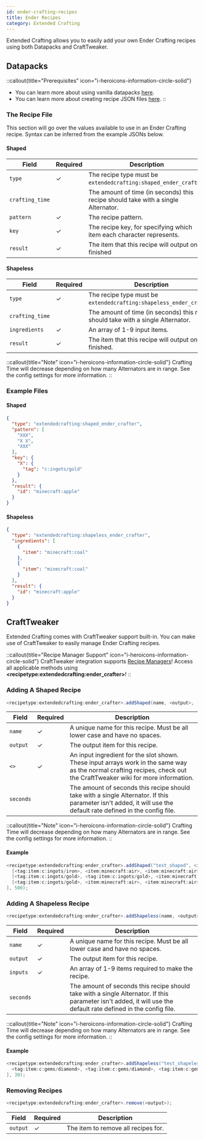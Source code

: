 ```yaml
---
id: ender-crafting-recipes
title: Ender Recipes
category: Extended Crafting
---
```


Extended Crafting allows you to easily add your own Ender Crafting recipes using both Datapacks and CraftTweaker.

## Datapacks

::callout{title="Prerequisites" icon="i-heroicons-information-circle-solid"}
- You can learn more about using vanilla datapacks <a href="https://minecraft.gamepedia.com/Data_pack" target="_blank">here</a>.
- You can learn more about creating recipe JSON files <a href="https://minecraft.gamepedia.com/Recipe" target="_blank">here</a>.
::

### The Recipe File

This section will go over the values available to use in an Ender Crafting recipe. Syntax can be inferred from the example JSONs below.

#### Shaped

| Field           | Required | Description                                                                       |
|-----------------|----------|-----------------------------------------------------------------------------------|
| `type`          | ✓        | The recipe type must be `extendedcrafting:shaped_ender_crafter`.                  |
| `crafting_time` |          | The amount of time (in seconds) this recipe should take with a single Alternator. |
| `pattern`       | ✓        | The recipe pattern.                                                               |
| `key`           | ✓        | The recipe key, for specifying which item each character represents.              |
| `result`        | ✓        | The item that this recipe will output once finished                               |

#### Shapeless

| Field           | Required | Description                                                                       |
|-----------------|----------|-----------------------------------------------------------------------------------|
| `type`          | ✓        | The recipe type must be `extendedcrafting:shapeless_ender_crafter`.               |
| `crafting_time` |          | The amount of time (in seconds) this recipe should take with a single Alternator. |
| `ingredients`   | ✓        | An array of 1-9 input items.                                                      |
| `result`        | ✓        | The item that this recipe will output once finished.                              |

::callout{title="Note" icon="i-heroicons-information-circle-solid"}
Crafting Time will decrease depending on how many Alternators are in range. See the config settings for more information.
::

### Example Files
#### Shaped

```json
{
  "type": "extendedcrafting:shaped_ender_crafter",
  "pattern": [
    "XXX",
    "X X",
    "XXX"
  ],
  "key": {
    "X": {
      "tag": "c:ingots/gold"
    }
  },
  "result": {
    "id": "minecraft:apple"
  }
}
```

#### Shapeless

```json
{
  "type": "extendedcrafting:shapeless_ender_crafter",
  "ingredients": [
    {
      "item": "minecraft:coal"
    },
    {
      "item": "minecraft:coal"
    }
  ],
  "result": {
    "id": "minecraft:apple"
  }
}
```

## CraftTweaker

Extended Crafting comes with CraftTweaker support built-in. You can make use of CraftTweaker to easily manage Ender Crafting recipes.

::callout{title="Recipe Manager Support" icon="i-heroicons-information-circle-solid"}
CraftTweaker integration supports <a href="https://docs.blamejared.com/1.21.1/en/tutorial/Recipes/RecipeManagers" target="_blank">Recipe Managers</a>! Access all applicable methods using **\<recipetype:extendedcrafting:ender_crafter\>**!
::

### Adding A Shaped Recipe

```java
<recipetype:extendedcrafting:ender_crafter>.addShaped(name, <output>, [[<>, <>, <>], [<>, <>, <>], [<>, <>, <>]], seconds);  
```

| Field     | Required | Description                                                                                                                                                           |
|-----------|----------|-----------------------------------------------------------------------------------------------------------------------------------------------------------------------|
| `name`    | ✓        | A unique name for this recipe. Must be all lower case and have no spaces.                                                                                             |
| `output`  | ✓        | The output item for this recipe.                                                                                                                                      |
| `<>`      | ✓        | An input ingredient for the slot shown. These input arrays work in the same way as the normal crafting recipes, check out the CraftTweaker wiki for more information. |
| `seconds` |          | The amount of seconds this recipe should take with a single Alternator. If this parameter isn't added, it will use the default rate defined in the config file.       |

::callout{title="Note" icon="i-heroicons-information-circle-solid"}
Crafting Time will decrease depending on how many Alternators are in range. See the config settings for more information.
::

#### Example

```java
<recipetype:extendedcrafting:ender_crafter>.addShaped("test_shaped", <item:minecraft:stick>, [
  [<tag:item:c:ingots/iron>, <item:minecraft:air>, <item:minecraft:air>], 
  [<tag:item:c:ingots/gold>, <tag:item:c:ingots/gold>, <item:minecraft:air>], 
  [<tag:item:c:ingots/gold>, <item:minecraft:air>, <item:minecraft:air>]
], 500);
```

### Adding A Shapeless Recipe

```java
<recipetype:extendedcrafting:ender_crafter>.addShapeless(name, <output>, [inputs], seconds); 
```

| Field     | Required | Description                                                                                                                                                     |
|-----------|----------|-----------------------------------------------------------------------------------------------------------------------------------------------------------------|
| `name`    | ✓        | A unique name for this recipe. Must be all lower case and have no spaces.                                                                                       |
| `output`  | ✓        | The output item for this recipe.                                                                                                                                |
| `inputs`  | ✓        | An array of 1-9 items required to make the recipe.                                                                                                              |
| `seconds` |          | The amount of seconds this recipe should take with a single Alternator. If this parameter isn't added, it will use the default rate defined in the config file. |

::callout{title="Note" icon="i-heroicons-information-circle-solid"}
Crafting Time will decrease depending on how many Alternators are in range. See the config settings for more information.
::

#### Example

```java
<recipetype:extendedcrafting:ender_crafter>.addShapeless("test_shapeless", <item:minecraft:cobblestone>, [
  <tag:item:c:gems/diamond>, <tag:item:c:gems/diamond>, <tag:item:c:gems/diamond>, <tag:item:c:gems/diamond>, <tag:item:c:gems/diamond>, <tag:item:c:gems/diamond>
], 30);
```

### Removing Recipes

```java
<recipetype:extendedcrafting:ender_crafter>.remove(<output>);
```

| Field    | Required | Description                         |
|----------|----------|-------------------------------------|
| `output` | ✓        | The item to remove all recipes for. |
